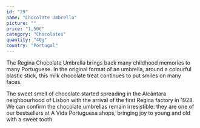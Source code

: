 ```yaml
---
id: "29"
name: "Chocolate Umbrella"
picture: ""
price: "1,50€"
category: "Chocolates"
quantity: "40g"
country: "Portugal"
---
```

The Regina Chocolate Umbrella brings back many childhood memories to many Portuguese. In the original format of an umbrella, around a colourful plastic stick, this milk chocolate treat continues to put smiles on many faces.

The sweet smell of chocolate started spreading in the Alcântara neighbourhood of Lisbon with the arrival of the first Regina factory in 1928. We can confirm the chocolate umbrellas remain irresistible: they are one of our bestsellers at A Vida Portuguesa shops, bringing joy to young and old with a sweet tooth.